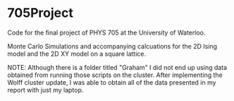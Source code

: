# 705Project
Code for the final project of PHYS 705 at the University of Waterloo.

Monte Carlo Simulations and accompanying calcuations for the 2D Ising model and the 2D XY model on a square lattice.

NOTE: Although there is a folder titled "Graham" I did not end up using data obtained from running those scripts on the cluster. After implementing the Wolff cluster update, I was able to obtain all of the data presented in my report with just my laptop.
